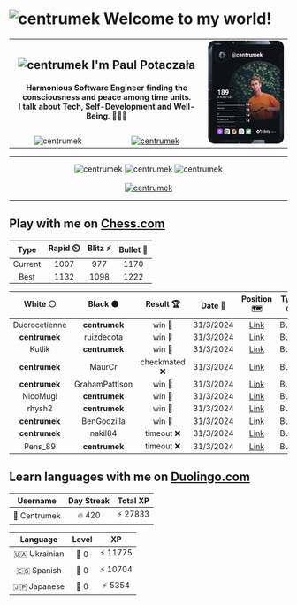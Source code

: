 <h1>
  <img
    src="https://emojis.slackmojis.com/emojis/images/1531849430/4246/blob-sunglasses.gif"
    width="30"
    alt="centrumek"
  />
  Welcome to my world!
</h1>

<table>
  <tbody>
    <tr>
      <td align="center" width="70%" colspan="2">
        <h2>
          <img
            src="https://raw.githubusercontent.com/MartinHeinz/MartinHeinz/master/wave.gif"
            width="30px"
            alt="centrumek"
          />
          I'm Paul Potaczała
        </h2>
        <h4>
          Harmonious Software Engineer finding the consciousness and peace among time units.
          <br/>
          I talk about Tech, Self-Development and Well-Being. 🌿🧘🚀
        </h4>
      </td>
      <td width="30%" rowspan="2">
        <a href="https://app.daily.dev/centrumek">
          <img
            src="./devcard.svg"
            alt="centrumek"
          />
        </a>
      </td>
    </tr>
    <tr align="center">
      <td>
        <img
          src="https://komarev.com/ghpvc/?username=centrumek&label=visitors&color=0e75b6&style=flat"
          alt="centrumek"
        >
      </td>
      <td>
        <a href="https://stackoverflow.com/users/14496012/centrumek">
          <img
            src="https://stackoverflow.com/users/flair/14496012.png?theme=dark"
            alt="centrumek"
          >
        </a>
      </td>
    </tr>
  </tbody>
</table>

---
<div align="center">
  <img 
    src="https://github-readme-stats.vercel.app/api?username=centrumek&show_icons=true&count_private=true&theme=dark&hide_border=true&hide=issues,contribs&bg_color=00000000"
    alt="centrumek"
  />
  <img
    src="https://github-readme-stats.vercel.app/api/top-langs/?username=centrumek&layout=compact&hide_border=true&theme=dark&bg_color=00000000&langs_count=6&exclude_repo=air-statistic-app"
    alt="centrumek"
  />
  <img 
    src="https://github-readme-streak-stats.herokuapp.com?user=centrumek&theme=dark&hide_border=true&background=FFFFFF00"
    alt="centrumek"
  />
  <br/>
  <br/>
  <a href="https://www.buymeacoffee.com/centrumek">
    <img
      src="https://cdn.buymeacoffee.com/buttons/v2/default-orange.png"
      height="50"
      width="210"
      alt="centrumek"
    />
  </a>
</div>

---

## Play with me on [Chess.com](https://www.chess.com/member/centrumek)

<div align="center">
<!--START_SECTION:chessStats-->
<!-- Automatically generated with https://github.com/Balastrong/chess-stats-action -->

| Type | Rapid ⏲️ | Blitz ⚡ | Bullet 🔫 |
|:---:|:---:|:---:|:---:|
| Current | 1007 | 977 | 1170 |
| Best | 1132 | 1098 | 1222 |

| White ⚪ | Black ⚫ | Result 🏆 | Date 📅 | Position 🗺️ | Type 🕕 |
|:---:|:---:|:---:|:---:|:---:|:---:|
| Ducrocetienne | **centrumek** | win 🥇 | 31/3/2024 | <a href="http://www.ee.unb.ca/cgi-bin/tervo/fen.pl?select=5r2/p3R1p1/4R3/1p1P1pkp/6p1/8/PPPK2q1/8 w - -">Link</a> | Bullet |
| **centrumek** | ruizdecota | win 🥇 | 31/3/2024 | <a href="http://www.ee.unb.ca/cgi-bin/tervo/fen.pl?select=4k3/1pp2p1K/3p4/6r1/1P6/6Pb/P1P4P/4R3 b - -">Link</a> | Bullet |
| Kutlik | **centrumek** | win 🥇 | 31/3/2024 | <a href="http://www.ee.unb.ca/cgi-bin/tervo/fen.pl?select=7r/4b2p/2k5/3p4/3P4/PpP1r2P/6K1/8 w - -">Link</a> | Bullet |
| **centrumek** | MaurCr | checkmated ❌ | 31/3/2024 | <a href="http://www.ee.unb.ca/cgi-bin/tervo/fen.pl?select=r5k1/5p2/2p1P1p1/1p3P1p/p5PP/6qK/P4b2/5r2 w - -">Link</a> | Bullet |
| **centrumek** | GrahamPattison | win 🥇 | 31/3/2024 | <a href="http://www.ee.unb.ca/cgi-bin/tervo/fen.pl?select=r1b2rk1/1p2ppbp/pq3np1/2p1N3/PnP2P2/1P1P4/1B1Q2PP/RN2KB1R b KQ -">Link</a> | Bullet |
| NicoMugi | **centrumek** | win 🥇 | 31/3/2024 | <a href="http://www.ee.unb.ca/cgi-bin/tervo/fen.pl?select=8/3R4/4k3/5p2/3P2pP/4P3/2rr1PKP/8 w - -">Link</a> | Bullet |
| rhysh2 | **centrumek** | win 🥇 | 31/3/2024 | <a href="http://www.ee.unb.ca/cgi-bin/tervo/fen.pl?select=8/8/8/2k1r2p/P7/1P3RP1/3K3P/8 w - -">Link</a> | Bullet |
| **centrumek** | BenGodzilla | win 🥇 | 31/3/2024 | <a href="http://www.ee.unb.ca/cgi-bin/tervo/fen.pl?select=6k1/3r4/1K2p1p1/5b2/P7/3n4/7n/8 b - -">Link</a> | Bullet |
| **centrumek** | nakil84 | timeout ❌ | 31/3/2024 | <a href="http://www.ee.unb.ca/cgi-bin/tervo/fen.pl?select=6k1/6bp/6p1/1P3pP1/P4P1P/3pr1K1/3R4/8 w - -">Link</a> | Bullet |
| Pens_89 | **centrumek** | timeout ❌ | 31/3/2024 | <a href="http://www.ee.unb.ca/cgi-bin/tervo/fen.pl?select=8/8/b4k2/p7/P1p4Q/4RPnP/6P1/6K1 b - -">Link</a> | Bullet |

<!--END_SECTION:chessStats-->
</div>

## Learn languages with me on [Duolingo.com](https://www.duolingo.com/profile/Centrumek)

<div align="center">
<!--START_SECTION:duolingoStats-->
<!-- Automatically generated with https://github.com/centrumek/duolingo-readme-stats-->

| Username | Day Streak | Total XP |
|:---:|:---:|:---:|
| 👤 Centrumek | 🔥 420 | ⚡ 27833 |

| Language | Level | XP |
|:---:|:---:|:---:|
| 🇺🇦 Ukrainian | 👑 0 | ⚡ 11775 |
| 🇪🇸 Spanish | 👑 0 | ⚡ 10704 |
| 🇯🇵 Japanese | 👑 0 | ⚡ 5354 |

<!--END_SECTION:duolingoStats-->
</div>
<!--
**centrumek/centrumek** is a ✨ _special_ ✨ repository because its `README.md` (this file) appears on your GitHub profile.

Here are some ideas to get you started:

- 🔭 I’m currently working on ...
- 🌱 I’m currently learning ...
- 👯 I’m looking to collaborate on ...
- 🤔 I’m looking for help with ...
- 💬 Ask me about ...
- 📫 How to reach me: ...
- 😄 Pronouns: ...
- ⚡ Fun fact: ...
-->
